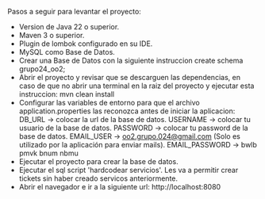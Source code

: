 Pasos a seguir para levantar el proyecto:

- Version de Java 22 o superior.
- Maven 3 o superior.
- Plugin de lombok configurado en su IDE.
- MySQL como Base de Datos.
- Crear una Base de Datos con la siguiente instruccion create schema grupo24_oo2;
- Abrir el proyecto y revisar que se descarguen las dependencias, en caso de que no abrir una terminal en la raiz del proyecto y ejecutar esta instruccion: mvn clean install
- Configurar las variables de entorno para que el archivo application.properties las reconozca antes de iniciar la aplicacion:
    DB_URL -> colocar la url de la base de datos.
    USERNAME -> colocar tu usuario de la base de datos.
    PASSWORD -> colocar tu password de la base de datos.
    EMAIL_USER -> oo2.grupo.024@gmail.com (Solo es utilizado por la aplicación para enviar mails).
    EMAIL_PASSWORD -> bwlb pmvk bnum nbmu
- Ejecutar el proyecto para crear la base de datos.
- Ejecutar el sql script 'hardcodear servicios'. Les va a permitir crear tickets sin haber creado servicos anteriormente.
- Abrir el navegador e ir a la siguiente url: http://localhost:8080
